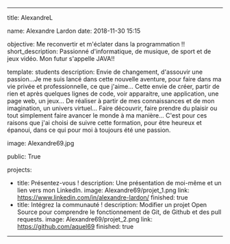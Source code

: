 ---

title: AlexandreL


name: Alexandre Lardon
date: 2018-11-30 15:15


objective: Me reconvertir et m'éclater dans la programmation !!
short_description: Passionné d'informatique, de musique, de sport et de jeux vidéo. Mon futur s'appelle JAVA!!


template: students
description:
    Envie de changement, d'assouvir une passion...Je me suis lancé dans cette nouvelle aventure,
	pour faire dans ma vie privée et professionnelle, ce que j'aime...
	Cette envie de créer, partir de rien et après quelques lignes de code, voir apparaitre, une application, une page web, un jeux...
	De réaliser à partir de mes connaissances et de mon imagination, un univers virtuel...
	Faire découvrir, faire prendre du plaisir ou tout simplement faire avancer le monde à ma manière...
	C'est pour ces raisons que j'ai choisi de suivre cette formation, 
	pour être heureux et épanoui, dans ce qui pour moi à toujours été une passion.


image: Alexandre69.jpg

public: True

projects:
  - title: Présentez-vous !
    description: Une présentation de moi-même et un lien vers mon LinkedIn.
    image: Alexandre69/projet_1.png
    link: https://www.linkedin.com/in/alexandre-lardon/
    finished: true
  - title: Intégrez la communauté !
    description: Modifier un projet Open Source pour comprendre le fonctionnement de Git, de Github et des pull requests. 
    image: Alexandre69/projet_2.png
    link: https://github.com/aquel69
    finished: true
  
---